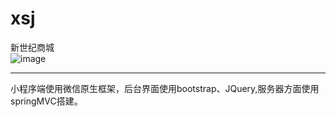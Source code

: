 # xsj
新世纪商城
<br>
![image](https://github.com/Teears/notes/tree/master/images/xsj1.png)
*****
小程序端使用微信原生框架，后台界面使用bootstrap、JQuery,服务器方面使用springMVC搭建。
